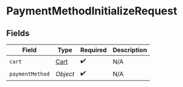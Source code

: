 # PaymentMethodInitializeRequest


## Fields

| Field                               | Type                                | Required                            | Description                         |
| ----------------------------------- | ----------------------------------- | ----------------------------------- | ----------------------------------- |
| `cart`                              | [Cart](../../models/shared/Cart.md) | :heavy_check_mark:                  | N/A                                 |
| `paymentMethod`                     | *Object*                            | :heavy_check_mark:                  | N/A                                 |